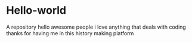 # Hello-world
A repository
hello awesome people
i love anything that deals with coding
thanks for having me in this history making platform

